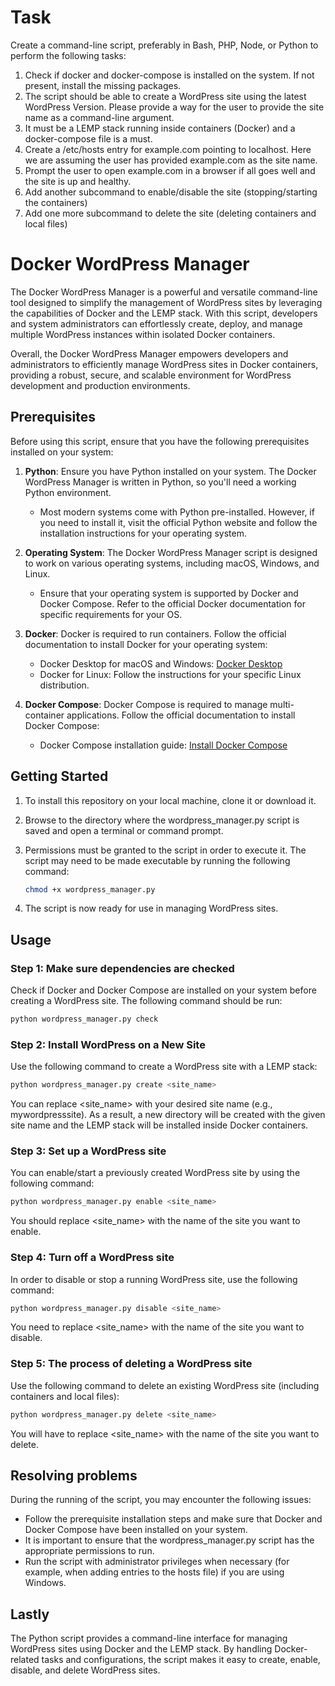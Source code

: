 # Task

Create a command-line script, preferably in Bash, PHP, Node, or Python to perform the following tasks:

   1) Check if docker and docker-compose is installed on the system. If not present, install the missing packages.
   2) The script should be able to create a WordPress site using the latest WordPress Version. Please provide a way for the user to provide the site name as a command-line argument.
   3) It must be a LEMP stack running inside containers (Docker) and a docker-compose file is a must.
   4) Create a /etc/hosts entry for example.com pointing to localhost. Here we are assuming the user has provided example.com as the site name.
   5) Prompt the user to open example.com in a browser if all goes well and the site is up and healthy.
   6) Add another subcommand to enable/disable the site (stopping/starting the containers)
   7) Add one more subcommand to delete the site (deleting containers and local files)

# Docker WordPress Manager

The Docker WordPress Manager is a powerful and versatile command-line tool designed to simplify the management of WordPress sites by leveraging the capabilities of Docker and the LEMP stack. With this script, developers and system administrators can effortlessly create, deploy, and manage multiple WordPress instances within isolated Docker containers. 

Overall, the Docker WordPress Manager empowers developers and administrators to efficiently manage WordPress sites in Docker containers, providing a robust, secure, and scalable environment for WordPress development and production environments.

## Prerequisites

Before using this script, ensure that you have the following prerequisites installed on your system:

1. **Python**: Ensure you have Python installed on your system. The Docker WordPress Manager is written in Python, so you'll need a working Python environment.
   - Most modern systems come with Python pre-installed. However, if you need to install it, visit the official Python website and follow the installation instructions for your operating system.

2. **Operating System**: The Docker WordPress Manager script is designed to work on various operating systems, including macOS, Windows, and Linux.
   - Ensure that your operating system is supported by Docker and Docker Compose. Refer to the official Docker documentation for specific requirements for your OS.

4. **Docker**: Docker is required to run containers. Follow the official documentation to install Docker for your operating system:
   - Docker Desktop for macOS and Windows: [Docker Desktop](https://www.docker.com/products/docker-desktop)
   - Docker for Linux: Follow the instructions for your specific Linux distribution.

5. **Docker Compose**: Docker Compose is required to manage multi-container applications. Follow the official documentation to install Docker Compose:
   - Docker Compose installation guide: [Install Docker Compose](https://docs.docker.com/compose/install/)

## Getting Started

1. To install this repository on your local machine, clone it or download it.

2. Browse to the directory where the wordpress_manager.py script is saved and open a terminal or command prompt.

3. Permissions must be granted to the script in order to execute it. The script may need to be made executable by running the following command:
   ```bash
   chmod +x wordpress_manager.py
   ```
   
4. The script is now ready for use in managing WordPress sites.

## Usage

### Step 1: Make sure dependencies are checked

Check if Docker and Docker Compose are installed on your system before creating a WordPress site. The following command should be run:
```bash
python wordpress_manager.py check
```

### Step 2: Install WordPress on a New Site
Use the following command to create a WordPress site with a LEMP stack:
```bash
python wordpress_manager.py create <site_name>
```
You can replace <site_name> with your desired site name (e.g., mywordpresssite). As a result, a new directory will be created with the given site name and the LEMP stack will be installed inside Docker containers.

### Step 3: Set up a WordPress site
You can enable/start a previously created WordPress site by using the following command:
```bash
python wordpress_manager.py enable <site_name>
```

You should replace <site_name> with the name of the site you want to enable.

### Step 4: Turn off a WordPress site
In order to disable or stop a running WordPress site, use the following command:

```bash
python wordpress_manager.py disable <site_name>
```

You need to replace <site_name> with the name of the site you want to disable.


### Step 5: The process of deleting a WordPress site
Use the following command to delete an existing WordPress site (including containers and local files):
```bash
python wordpress_manager.py delete <site_name>
```
You will have to replace <site_name> with the name of the site you want to delete.

## Resolving problems
During the running of the script, you may encounter the following issues:
- Follow the prerequisite installation steps and make sure that Docker and Docker Compose have been installed on your system.
- It is important to ensure that the wordpress_manager.py script has the appropriate permissions to run.
- Run the script with administrator privileges when necessary (for example, when adding entries to the hosts file) if you are using Windows.

## Lastly
The Python script provides a command-line interface for managing WordPress sites using Docker and the LEMP stack. By handling Docker-related tasks and configurations, the script makes it easy to create, enable, disable, and delete WordPress sites.


